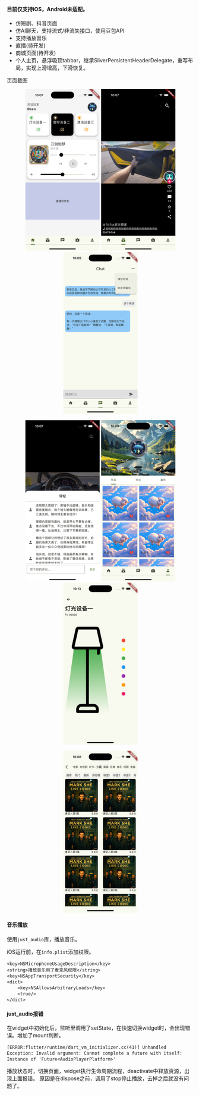 #### 目前仅支持iOS，Android未适配。

- 仿短剧、抖音页面
- 仿AI聊天，支持流式/非流失接口，使用豆包API
- 支持播放音乐
- 直播(待开发)
- 商城页面(待开发)
- 个人主页，悬浮吸顶tabbar，继承SliverPersistentHeaderDelegate，重写布局，实现上滑增高，下滑恢复。

页面截图

<p align="center">
  <img src="./snapshot/Simulator Screenshot - iPhone 16 Pro - 2024-12-16 at 10.07.41.png" alt="首页" width="200"/>
  <img src="./snapshot/Simulator Screenshot - iPhone 16 Pro - 2024-12-16 at 10.07.54.png" alt="短视频" width="200"/>
  <img src="./snapshot/Simulator Screenshot - iPhone 16 Pro - 2024-12-16 at 10.09.20.png" alt="AI聊天" width="200"/>
</p>
<p align="center">
  <img src="./snapshot/Simulator Screenshot - iPhone 16 Pro - 2024-12-16 at 10.07.59.png" alt="AI聊天评论" width="200"/>
  <img src="./snapshot/Simulator Screenshot - iPhone 16 Pro - 2024-12-16 at 10.09.38.png" alt="个人主页" width="200"/>
  <img src="./snapshot/Simulator Screenshot - iPhone 16 Pro - 2024-12-16 at 10.13.57.png" alt="设备控制" width="200"/>
</p>
<p align="center">
  <img src="./snapshot/Simulator Screenshot - iPhone 16 Pro - 2024-12-16 at 10.08.12.png" alt="视频列表" width="200"/>
</p>

#### 音乐播放

使用`just_audio`库，播放音乐。

iOS运行前，在`info.plist`添加权限。
```
<key>NSMicrophoneUsageDescription</key>
<string>播放音乐用了麦克风权限</string>
<key>NSAppTransportSecurity</key>
<dict>
    <key>NSAllowsArbitraryLoads</key>
    <true/>
</dict>
```

#### just_audio报错 

在widget中初始化后，监听里调用了setState，在快速切换widget时，会出现错误。增加了mount判断。


```
[ERROR:flutter/runtime/dart_vm_initializer.cc(41)] Unhandled Exception: Invalid argument: Cannot complete a future with itself: Instance of 'Future<AudioPlayerPlatform>'
```
播放状态时，切换页面，widget执行生命周期流程，deactivate中释放资源，出现上面报错。
原因是在dispose之前，调用了stop停止播放，去掉之后就没有问题了。


